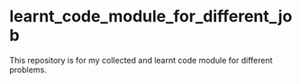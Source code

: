# learnt_code_module_for_different_job
This repository is for my collected and learnt code module for different problems.
